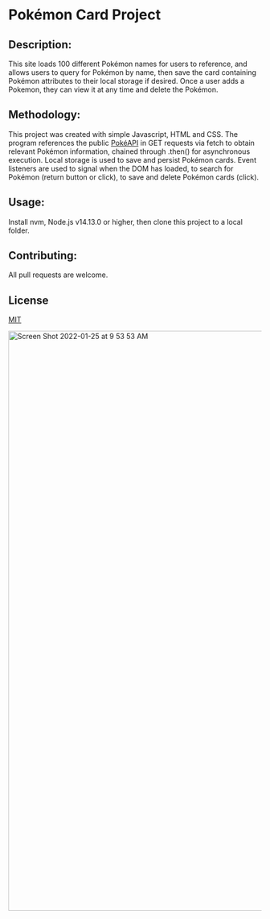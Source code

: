 # Pokémon Card Project

## Description:
This site loads 100 different Pokémon names for users to reference, and allows users to query for Pokémon by name, then save the card containing Pokémon attributes to their local storage if desired. Once a user adds a Pokemon, they can view it at any time and delete the Pokémon.  

## Methodology:
This project was created with simple Javascript, HTML and CSS. The program references the public [PokéAPI](https://pokeapi.co/) in GET requests via fetch to obtain relevant Pokémon information, chained through .then() for asynchronous execution. Local storage is used to save and persist Pokémon cards. Event listeners are used to signal when the DOM has loaded, to search for Pokémon (return button or click), to save and delete Pokémon cards (click).

## Usage:
Install nvm, Node.js v14.13.0 or higher, then clone this project to a local folder.

## Contributing:
All pull requests are welcome.

## License
[MIT](https://choosealicense.com/licenses/mit/)

<img width="1152" alt="Screen Shot 2022-01-25 at 9 53 53 AM" src="https://user-images.githubusercontent.com/87190407/151014929-ba271331-635e-4f2c-8fc4-ee0e0b09e380.png">
